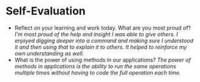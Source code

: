 # Self-Evaluation

- Reflect on your learning and work today. What are you most proud of? *I'm most proud of the help and insight I was able to give others. I enjoyed digging deeper into a command and making sure I understood it and then using that to explain it to others. It helped to reinforce my own understanding as well.*
- What is the power of using methods in our applications? *The power of methods in applications is the ability to run the same operations multiple times without having to code the full operation each time.*
